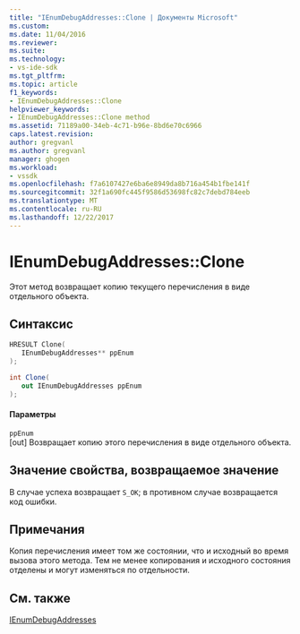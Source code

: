 ```yaml
---
title: "IEnumDebugAddresses::Clone | Документы Microsoft"
ms.custom: 
ms.date: 11/04/2016
ms.reviewer: 
ms.suite: 
ms.technology:
- vs-ide-sdk
ms.tgt_pltfrm: 
ms.topic: article
f1_keywords:
- IEnumDebugAddresses::Clone
helpviewer_keywords:
- IEnumDebugAddresses::Clone method
ms.assetid: 71189a00-34eb-4c71-b96e-8bd6e70c6966
caps.latest.revision: 
author: gregvanl
ms.author: gregvanl
manager: ghogen
ms.workload:
- vssdk
ms.openlocfilehash: f7a6107427e6ba6e8949da8b716a454b1fbe141f
ms.sourcegitcommit: 32f1a690fc445f9586d53698fc82c7debd784eeb
ms.translationtype: MT
ms.contentlocale: ru-RU
ms.lasthandoff: 12/22/2017
---
```

# <a name="ienumdebugaddressesclone"></a>IEnumDebugAddresses::Clone
Этот метод возвращает копию текущего перечисления в виде отдельного объекта.  
  
## <a name="syntax"></a>Синтаксис  
  
```cpp  
HRESULT Clone(  
   IEnumDebugAddresses** ppEnum  
);  
```  
  
```csharp  
int Clone(  
   out IEnumDebugAddresses ppEnum  
);  
```  
  
#### <a name="parameters"></a>Параметры  
 `ppEnum`  
 [out] Возвращает копию этого перечисления в виде отдельного объекта.  
  
## <a name="property-valuereturn-value"></a>Значение свойства, возвращаемое значение  
 В случае успеха возвращает `S_OK`; в противном случае возвращается код ошибки.  
  
## <a name="remarks"></a>Примечания  
 Копия перечисления имеет том же состоянии, что и исходный во время вызова этого метода. Тем не менее копирования и исходного состояния отделены и могут изменяться по отдельности.  
  
## <a name="see-also"></a>См. также  
 [IEnumDebugAddresses](../../../extensibility/debugger/reference/ienumdebugaddresses.md)